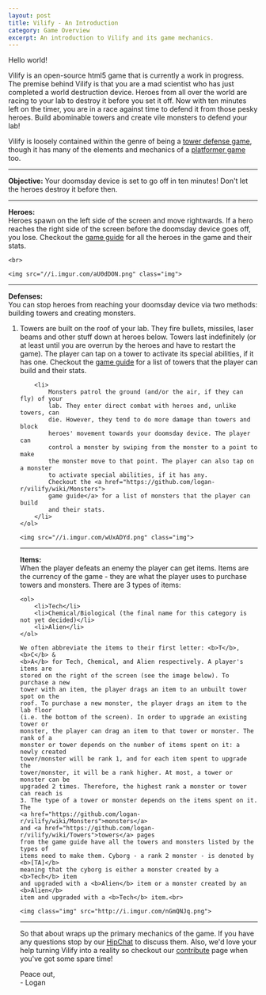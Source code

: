 ```yaml
---
layout: post
title: Vilify - An Introduction
category: Game Overview
excerpt: An introduction to Vilify and its game mechanics.
---
```

<p>
    Hello world!
</p>

<p>
    Vilify is an open-source html5 game that is currently a work in progress. 
    The premise behind Vilify is that you are a mad scientist who has just 
    completed a world destruction device. Heroes from all over the world are
    racing to your lab to destroy it before you set it off. Now with ten minutes
    left on the timer, you are in a race against time to defend it from those
    pesky heroes. Build abominable towers and create vile monsters
    to defend your lab!
</p>

<p>
    Vilify is loosely contained within the genre of being a 
    <a href="wikipedia.org/wiki/Tower_defence">tower defense game</a>,
    though it has many of the elements and mechanics of a 
    <a href="http://en.wikipedia.org/wiki/Platform_game">platformer game</a> too.
</p>

<hr>

<p>
    <b>Objective:</b>
    Your doomsday device is set to go off in ten minutes!
    Don't let the heroes destroy it before then.
</p>

<hr>

<p>
    <b>Heroes:</b><br>
    Heroes spawn on the left side of the screen and move rightwards. If a hero
    reaches the right side of the screen before the doomsday device goes off,
    you lose. Checkout the
    <a href="https://github.com/logan-r/vilify/wiki/Heroes">game guide</a>
    for all the heroes in the game and their stats.
    
    <br>
    
    <img src="//i.imgur.com/aU0dDON.png" class="img">
</p>

<hr>

<p>    
    <b>Defenses:</b><br>
    You can stop heroes from reaching your doomsday device via two methods: building towers and creating monsters.<br>
    <ol>
        <li>
            Towers are built on the roof of your lab.
            They fire bullets, missiles, laser beams and other stuff down at
            heroes below. Towers last indefinitely (or at least until you are
            overrun by the heroes and have to restart the game). The player can
            tap on a tower to activate its special abilities, if it has one.
            Checkout the <a href="https://github.com/logan-r/vilify/wiki/Towers">
            game guide</a> for a list of towers that the player can build and
            their stats.
        </li>
        
        <li>
            Monsters patrol the ground (and/or the air, if they can fly) of your
            lab. They enter direct combat with heroes and, unlike towers, can
            die. However, they tend to do more damage than towers and block
            heroes' movement towards your doomsday device. The player can 
            control a monster by swiping from the monster to a point to make 
            the monster move to that point. The player can also tap on a monster
            to activate special abilities, if it has any.
            Checkout the <a href="https://github.com/logan-r/vilify/wiki/Monsters">
            game guide</a> for a list of monsters that the player can build
            and their stats.
        </li>
    </ol>
    
    <img src="//i.imgur.com/wUxADYd.png" class="img">
</p>

<hr>

<p>
    <b>Items:</b><br>
    When the player defeats an enemy the player can get items. Items are the
    currency of the game - they are what the player uses to purchase towers and
    monsters. There are 3 types of items:
    
    <ol>
        <li>Tech</li>
        <li>Chemical/Biological (the final name for this category is not yet decided)</li>
        <li>Alien</li>
    </ol>
    
    We often abbreviate the items to their first letter: <b>T</b>, <b>C</b> &
    <b>A</b> for Tech, Chemical, and Alien respectively. A player's items are
    stored on the right of the screen (see the image below). To purchase a new
    tower with an item, the player drags an item to an unbuilt tower spot on the
    roof. To purchase a new monster, the player drags an item to the lab floor
    (i.e. the bottom of the screen). In order to upgrade an existing tower or
    monster, the player can drag an item to that tower or monster. The rank of a
    monster or tower depends on the number of items spent on it: a newly created
    tower/monster will be rank 1, and for each item spent to upgrade the 
    tower/monster, it will be a rank higher. At most, a tower or monster can be
    upgraded 2 times. Therefore, the highest rank a monster or tower can reach is
    3. The type of a tower or monster depends on the items spent on it. The
    <a href="https://github.com/logan-r/vilify/wiki/Monsters">monsters</a>
    and <a href="https://github.com/logan-r/vilify/wiki/Towers">towers</a> pages
    from the game guide have all the towers and monsters listed by the types of
    items need to make them. Cyborg - a rank 2 monster - is denoted by <b>[TA]</b>
    meaning that the cyborg is either a monster created by a <b>Tech</b> item
    and upgraded with a <b>Alien</b> item or a monster created by an <b>Alien</b>
    item and upgraded with a <b>Tech</b> item.<br>
    
    <img class="img" src="http://i.imgur.com/nGmQNJq.png">
</p>

<hr>

<p>
    So that about wraps up the primary mechanics of the game. If you have any questions stop by our <a href="https://www.hipchat.com/invite/205301/121e488078d93033a4133e430ce00c4b">HipChat</a> to
    discuss them. Also, we'd love your help turning Vilify into a reality so checkout our <a href="/contribute">contribute</a> page when you've got some spare time!
</p>

<p>
    Peace out,<br>
    - Logan
</p>
